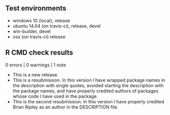 ## Test environments
* windows 10 (local), release
* ubuntu 14.04 (on travis-ci), release, devel
* win-builder, devel
* osx (on travis-ci) release

## R CMD check results

0 errors | 0 warnings | 1 note

* This is a new release.
* This is a resubmission. In this version I have wrapped package names
in the description with single quotes, avoided starting the
description with the package names, and have properly credited 
authors of packages whose code I have used in the package.
* This is the second resubmission. In this version I have
properly credited Brian Ripley as an author in the DESCRIPTION file.
